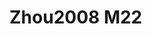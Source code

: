 # Zhou2008 M22
<a name="material" />
<script type="application/ld+json">

  {
    "@context": "https://schema.org/",
    "@type": "ChemicalSubstance",
    "http://purl.org/dc/terms/conformsTo":
      {
        "@type": "CreativeWork",
        "@id": "https://bioschemas.org/profiles/ChemicalSubstance/0.4-RELEASE/"
      },
    "@id": "https://egonw.github.io/nanowiki/nanowiki234.html#material",
    "name": "Zhou2008 M22",
    "sameAs: "http://127.0.0.1/mediawiki/index.php/Special:URIResolver/Zhou2008_M22"
  }
</script>

